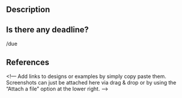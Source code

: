 ## Description
<!-- Any additional information that is helpful to understand which message the icon should convey -->

## Is there any deadline?
<!-- Please explain if there is any deadline and the reason -->
<!-- fill the date with the next action -->
/due

## References
<!— Add links to designs or examples by simply copy paste them. Screenshots can just be attached here via drag & drop or by using the “Attach a file” option at the lower right. —>
